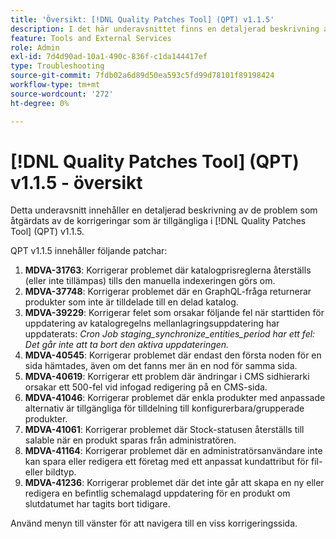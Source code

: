```yaml
---
title: 'Översikt: [!DNL Quality Patches Tool] (QPT) v1.1.5'
description: I det här underavsnittet finns en detaljerad beskrivning av de problem som åtgärdats av de korrigeringar som finns i  [!DNL Quality Patches Tool] (QPT) v1.1.5.
feature: Tools and External Services
role: Admin
exl-id: 7d4d90ad-10a1-490c-836f-c1da144417ef
type: Troubleshooting
source-git-commit: 7fdb02a6d89d50ea593c5fd99d78101f89198424
workflow-type: tm+mt
source-wordcount: '272'
ht-degree: 0%

---
```


# [!DNL Quality Patches Tool] (QPT) v1.1.5 - översikt

Detta underavsnitt innehåller en detaljerad beskrivning av de problem som åtgärdats av de korrigeringar som är tillgängliga i [!DNL Quality Patches Tool] (QPT) v1.1.5.

QPT v1.1.5 innehåller följande patchar:

1. **MDVA-31763**: Korrigerar problemet där katalogprisreglerna återställs (eller inte tillämpas) tills den manuella indexeringen görs om.
1. **MDVA-37748**: Korrigerar problemet där en GraphQL-fråga returnerar produkter som inte är tilldelade till en delad katalog.
1. **MDVA-39229**: Korrigerar felet som orsakar följande fel när starttiden för uppdatering av katalogregelns mellanlagringsuppdatering har uppdaterats: *Cron Job staging_synchronize_entities_period har ett fel: Det går inte att ta bort den aktiva uppdateringen.*
1. **MDVA-40545**: Korrigerar problemet där endast den första noden för en sida hämtades, även om det fanns mer än en nod för samma sida.
1. **MDVA-40619**: Korrigerar ett problem där ändringar i CMS sidhierarki orsakar ett 500-fel vid infogad redigering på en CMS-sida.
1. **MDVA-41046**: Korrigerar problemet där enkla produkter med anpassade alternativ är tillgängliga för tilldelning till konfigurerbara/grupperade produkter.
1. **MDVA-41061**: Korrigerar problemet där Stock-statusen återställs till salable när en produkt sparas från administratören.
1. **MDVA-41164**: Korrigerar problemet där en administratörsanvändare inte kan spara eller redigera ett företag med ett anpassat kundattribut för fil- eller bildtyp.
1. **MDVA-41236**: Korrigerar problemet där det inte går att skapa en ny eller redigera en befintlig schemalagd uppdatering för en produkt om slutdatumet har tagits bort tidigare.

Använd menyn till vänster för att navigera till en viss korrigeringssida.
